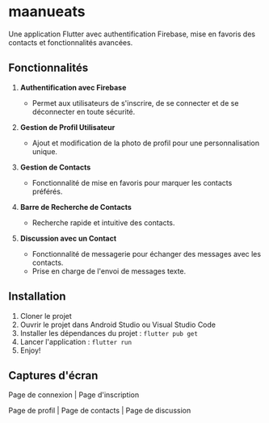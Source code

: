 # maanueats

Une application Flutter avec authentification Firebase, mise en favoris des contacts et fonctionnalités avancées.

## Fonctionnalités

1. **Authentification avec Firebase**
   - Permet aux utilisateurs de s'inscrire, de se connecter et de se déconnecter en toute sécurité.

2. **Gestion de Profil Utilisateur**
   - Ajout et modification de la photo de profil pour une personnalisation unique.

3. **Gestion de Contacts**
   - Fonctionnalité de mise en favoris pour marquer les contacts préférés.

4. **Barre de Recherche de Contacts**
   - Recherche rapide et intuitive des contacts.

5. **Discussion avec un Contact**
   - Fonctionnalité de messagerie pour échanger des messages avec les contacts.
   - Prise en charge de l'envoi de messages texte.

## Installation

1. Cloner le projet
2. Ouvrir le projet dans Android Studio ou Visual Studio Code
3. Installer les dépendances du projet : `flutter pub get`
4. Lancer l'application : `flutter run`
5. Enjoy!

## Captures d'écran

Page de connexion | Page d'inscription

Page de profil | Page de contacts | Page de discussion